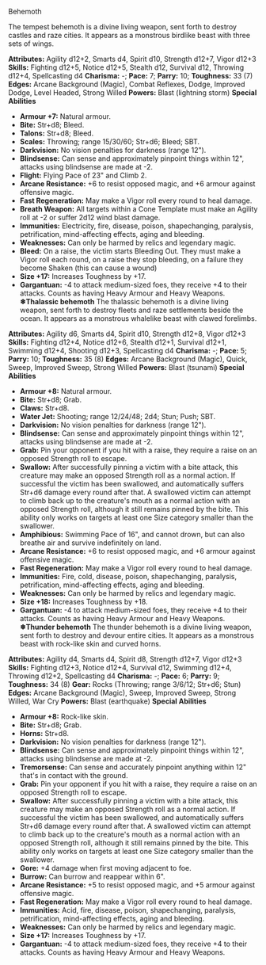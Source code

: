 Behemoth

The tempest behemoth is a divine living weapon, sent forth to destroy
castles and raze cities. It appears as a monstrous birdlike beast with
three sets of wings.

**Attributes:** Agility d12+2, Smarts d4, Spirit d10, Strength d12+7,
Vigor d12+3
**Skills:** Fighting d12+5, Notice d12+5, Stealth d12, Survival d12,
Throwing d12+4, Spellcasting d4
**Charisma:** -; **Pace:** 7; **Parry:** 10; **Toughness:** 33 (7)
**Edges:** Arcane Background (Magic), Combat Reflexes, Dodge, Improved
Dodge, Level Headed, Strong Willed
**Powers:** Blast (lightning storm)
**Special Abilities**
- **Armour +7:** Natural armour.
- **Bite:** Str+d8; Bleed.
- **Talons:** Str+d8; Bleed.
- **Scales:** Throwing; range 15/30/60; Str+d6; Bleed; SBT.
- **Darkvision:** No vision penalties for darkness (range 12").
- **Blindsense:** Can sense and approximately pinpoint things within
12", attacks using blindsense are made at -2.
- **Flight:** Flying Pace of 23" and Climb 2.
- **Arcane Resistance:** +6 to resist opposed magic, and +6 armour
against offensive magic.
- **Fast Regeneration:** May make a Vigor roll every round to heal
damage.
- **Breath Weapon:** All targets within a Cone Template must make an
Agility roll at -2 or suffer 2d12 wind blast damage.
- **Immunities:** Electricity, fire, disease, poison, shapechanging,
paralysis, petrification, mind-affecting effects, aging and bleeding.
- **Weaknesses:** Can only be harmed by relics and legendary magic.
- **Bleed:** On a raise, the victim starts Bleeding Out. They must make
a Vigor roll each round, on a raise they stop bleeding, on a failure
they become Shaken (this can cause a wound)
- **Size +17:** Increases Toughness by +17.
- **Gargantuan:** -4 to attack medium-sized foes, they receive +4 to
their attacks. Counts as having Heavy Armour and Heavy Weapons.
**❄Thalassic behemoth**
The thalassic behemoth is a divine living weapon, sent forth to
destroy fleets and raze settlements beside the ocean. It appears as a
monstrous whalelike beast with clawed forelimbs.

**Attributes:** Agility d6, Smarts d4, Spirit d10, Strength d12+8, Vigor
d12+3
**Skills:** Fighting d12+4, Notice d12+6, Stealth d12+1, Survival d12+1,
Swimming d12+4, Shooting d12+3, Spellcasting d4
**Charisma:** -; **Pace:** 5; **Parry:** 10; **Toughness:** 35 (8)
**Edges:** Arcane Background (Magic), Quick, Sweep, Improved Sweep,
Strong Willed
**Powers:** Blast (tsunami)
**Special Abilities**
- **Armour +8:** Natural armour.
- **Bite:** Str+d8; Grab.
- **Claws:** Str+d8.
- **Water Jet:** Shooting; range 12/24/48; 2d4; Stun; Push; SBT.
- **Darkvision:** No vision penalties for darkness (range 12").
- **Blindsense:** Can sense and approximately pinpoint things within
12", attacks using blindsense are made at -2.
- **Grab:** Pin your opponent if you hit with a raise, they require a
raise on an opposed Strength roll to escape.
- **Swallow:** After successfully pinning a victim with a bite attack,
this creature may make an opposed Strength roll as a normal action. If
successful the victim has been swallowed, and automatically suffers
Str+d6 damage every round after that. A swallowed victim can attempt to
climb back up to the creature's mouth as a normal action with an
opposed Strength roll, although it still remains pinned by the bite.
This ability only works on targets at least one Size category smaller
than the swallower.
- **Amphibious:** Swimming Pace of 16", and cannot drown, but can also
breathe air and survive indefinitely on land.
- **Arcane Resistance:** +6 to resist opposed magic, and +6 armour
against offensive magic.
- **Fast Regeneration:** May make a Vigor roll every round to heal
damage.
- **Immunities:** Fire, cold, disease, poison, shapechanging, paralysis,
petrification, mind-affecting effects, aging and bleeding.
- **Weaknesses:** Can only be harmed by relics and legendary magic.
- **Size +18:** Increases Toughness by +18.
- **Gargantuan:** -4 to attack medium-sized foes, they receive +4 to
their attacks. Counts as having Heavy Armour and Heavy Weapons.
**❄Thunder behemoth**
The thunder behemoth is a divine living weapon, sent forth to destroy
and devour entire cities. It appears as a monstrous beast with rock-like
skin and curved horns.

**Attributes:** Agility d4, Smarts d4, Spirit d8, Strength d12+7, Vigor
d12+3
**Skills:** Fighting d12+3, Notice d12+4, Survival d12, Swimming d12+4,
Throwing d12+2, Spellcasting d4
**Charisma:** -; **Pace:** 6; **Parry:** 9; **Toughness:** 34 (8)
**Gear:** Rocks (Throwing; range 3/6/12; Str+d6; Stun)
**Edges:** Arcane Background (Magic), Sweep, Improved Sweep, Strong
Willed, War Cry
**Powers:** Blast (earthquake)
**Special Abilities**
- **Armour +8:** Rock-like skin.
- **Bite:** Str+d8; Grab.
- **Horns:** Str+d8.
- **Darkvision:** No vision penalties for darkness (range 12").
- **Blindsense:** Can sense and approximately pinpoint things within
12", attacks using blindsense are made at -2.
- **Tremorsense:** Can sense and accurately pinpoint anything within
12" that's in contact with the ground.
- **Grab:** Pin your opponent if you hit with a raise, they require a
raise on an opposed Strength roll to escape.
- **Swallow:** After successfully pinning a victim with a bite attack,
this creature may make an opposed Strength roll as a normal action. If
successful the victim has been swallowed, and automatically suffers
Str+d6 damage every round after that. A swallowed victim can attempt to
climb back up to the creature's mouth as a normal action with an
opposed Strength roll, although it still remains pinned by the bite.
This ability only works on targets at least one Size category smaller
than the swallower.
- **Gore:** +4 damage when first moving adjacent to foe.
- **Burrow:** Can burrow and reappear within 6".
- **Arcane Resistance:** +5 to resist opposed magic, and +5 armour
against offensive magic.
- **Fast Regeneration:** May make a Vigor roll every round to heal
damage.
- **Immunities:** Acid, fire, disease, poison, shapechanging, paralysis,
petrification, mind-affecting effects, aging and bleeding.
- **Weaknesses:** Can only be harmed by relics and legendary magic.
- **Size +17:** Increases Toughness by +17.
- **Gargantuan:** -4 to attack medium-sized foes, they receive +4 to
their attacks. Counts as having Heavy Armour and Heavy Weapons.

